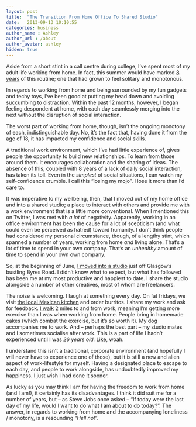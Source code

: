 ```yaml
---
layout: post
title:  "The Transition From Home Office To Shared Studio"
date:   2013-09-13 10:10:55
categories: business
author_name : Ashley
author_url : /about
author_avatar: ashley
hidden: true
---
```


<p>Aside from a short stint in a call centre during college, I&#8217;ve spent most of my adult life working from home. In fact, this summer would have marked <a title="8 Years Later" href="http://iamashley.co.uk/blog/8-years-later/">8 years</a> of this routine; one that had grown to feel solitary and monotonous.</p>
<p>In regards to working from home and being surrounded by my fun gadgets and techy toys, I&#8217;ve been good at putting my head down and avoiding succumbing to distraction. Within the past 12 months, however, I began feeling despondent at home, with each day seamlessly merging into the next without the disruption of social interaction.</p>
<!--more-->
<p>The worst part of working from home, though, isn&#8217;t the ongoing monotony of each, indistinguishable day. No, it&#8217;s the fact that, having done it from the age of 18, it has impacted my confidence and social skills.</p>
<p>A traditional work environment, which I&#8217;ve had little experience of, gives people the opportunity to build new relationships. To learn from those around them. It encourages collaboration and the sharing of ideas. The absence of this, coupled with 8 years of a lack of daily social interaction, has taken its toll. Even in the<em> simplest</em> of social situations, I can watch my self-confidence crumble. I call this &#8220;losing my mojo&#8221;. I lose it more than I&#8217;d care to.</p>
<p>It was imperative to my wellbeing, then, that I moved out of my home office and into a shared studio; a place to interact with others and provide me with a work environment that is a little more conventional. When I mentioned this on Twitter, I was met with <em>a lot</em> of negativity. Apparently, working in an office environment has been the cause for a lot of scepticism (and what could even be perceived as hatred) toward humanity. I don&#8217;t think people had considered my personal circumstance, though, of a lengthy stint, which spanned a number of years, working from home <em>and</em> living alone. That&#8217;s a lot of time to spend in your own company. That&#8217;s an <em>unhealthy</em> amount of time to spend in your own own company.</p>
<p>So, at the beginning of June, <a title="Toad's Caravan" href="http://girlwithacamera.co.uk/toads-caravan/">I moved into a studio</a> just off Glasgow&#8217;s bustling Byres Road. I didn&#8217;t know what to expect, but what has followed has been me at my most productive and happiest to date. I share the studio alongside a number of other creatives, most of whom are freelancers.</p>
<p>The noise is welcoming. I laugh at something every day. On fat fridays, we visit <a title="Taco Mazama" href="http://www.tacomazama.co.uk/">the local Mexican kitchen</a> and order burritos. I share my work and ask for feedback. <a title="The walk to work" href="http://instagram.com/p/aQClrzrXTv/">I walk</a> 2 miles to and from work, meaning I&#8217;m getting more exercise than I was when working from home. People bring in homemade cakes (which combat the exercise, but it&#8217;s <em>so</em> worth it). My dog accompanies me to work. And – perhaps the best part – my studio mates and I sometimes socialise after work. This is a part of life I hadn&#8217;t experienced until I was <em>26 years old.</em> Like, woah.</p>
<p>I understand this isn&#8217;t a traditional, corporate environment (and hopefully I will never have to experience one of those), but it is still a new and alien aspect of work-lifestyle for myself. Having a designated place to escape to each day, and people to work alongside, has undoubtedly improved my happiness. I just wish I had done it sooner.</p>
<p>As lucky as you may think I am for having the freedom to work from home (and I am!), it certainly has its disadvantages. I think it did suit me for a number of years, but – as Steve Jobs once asked – &#8220;If today were the last day of my life, would I want to do what I am about to do today?&#8221;. The answer, in regards to working from home and the accompanying loneliness / monotony, is a resounding &#8220;<em>Hell no!</em>&#8220;.</p>